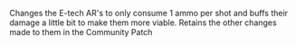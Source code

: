Changes the E-tech AR's to only consume 1 ammo per shot and buffs their damage a little bit to make them more viable. 
Retains the other changes made to them in the Community Patch
